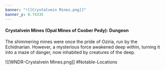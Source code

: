 ```yaml
---
banner: "![[Crystalvein Mines.png]]"
banner_y: 0.74335
---
```



#### Crystalvein Mines (Opal Mines of Coober Pedy): Dungeon

The shimmering mines were once the pride of Oziria, run by the Echidnarian. However, a mysterious force awakened deep within, turning it into a maze of danger, now inhabited by creatures of the deep.

![[WNDR-Crystalvein Mines.png]]
#Notable-Locations